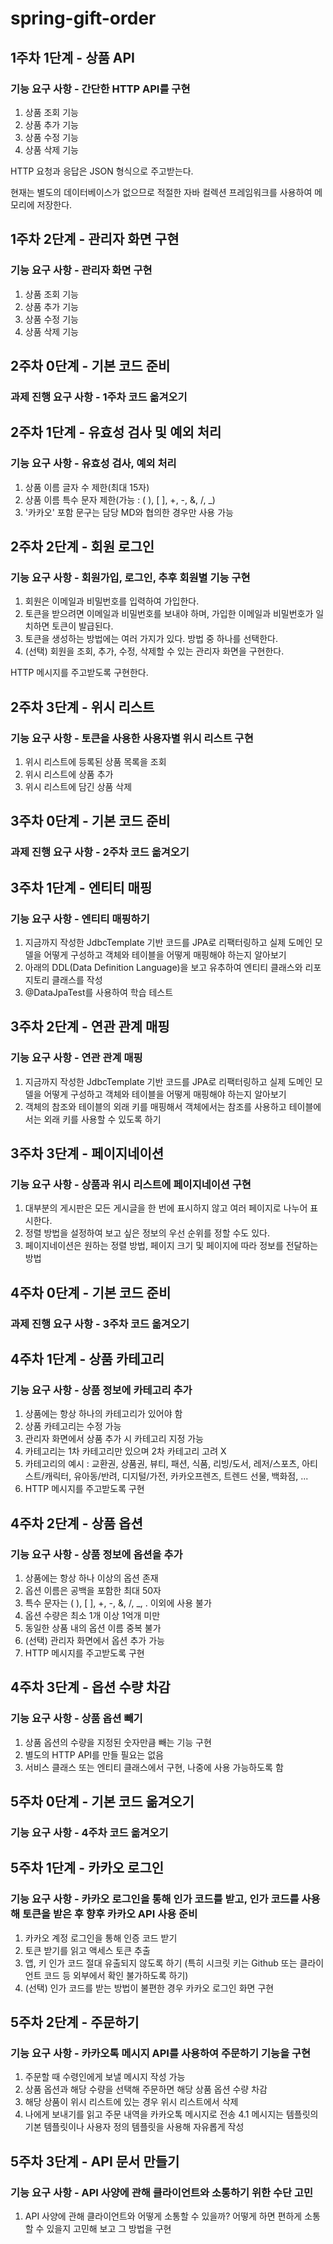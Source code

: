 # spring-gift-order

## 1주차 1단계 - 상품 API
### 기능 요구 사항 - 간단한 HTTP API를 구현
1. 상품 조회 기능
2. 상품 추가 기능
3. 상품 수정 기능
4. 상품 삭제 기능

HTTP 요청과 응답은 JSON 형식으로 주고받는다.

현재는 별도의 데이터베이스가 없으므로 적절한 자바 컬렉션 프레임워크를 사용하여 메모리에 저장한다.

## 1주차 2단계 - 관리자 화면 구현
### 기능 요구 사항 - 관리자 화면 구현
1. 상품 조회 기능
2. 상품 추가 기능
3. 상품 수정 기능
4. 상품 삭제 기능

## 2주차 0단계 - 기본 코드 준비
### 과제 진행 요구 사항 - 1주차 코드 옮겨오기

## 2주차 1단계 - 유효성 검사 및 예외 처리
### 기능 요구 사항 - 유효성 검사, 예외 처리
1. 상품 이름 글자 수 제한(최대 15자)
2. 상품 이름 특수 문자 제한(가능 : ( ), [ ], +, -, &, /, _)
3. '카카오' 포함 문구는 담당 MD와 협의한 경우만 사용 가능

## 2주차 2단계 - 회원 로그인
### 기능 요구 사항 - 회원가입, 로그인, 추후 회원별 기능 구현
1. 회원은 이메일과 비밀번호를 입력하여 가입한다.
2. 토큰을 받으려면 이메일과 비밀번호를 보내야 하며, 가입한 이메일과 비밀번호가 일치하면 토큰이 발급된다.
3. 토큰을 생성하는 방법에는 여러 가지가 있다. 방법 중 하나를 선택한다.
4. (선택) 회원을 조회, 추가, 수정, 삭제할 수 있는 관리자 화면을 구현한다.

HTTP 메시지를 주고받도록 구현한다.

## 2주차 3단계 - 위시 리스트
### 기능 요구 사항 - 토큰을 사용한 사용자별 위시 리스트 구현
1. 위시 리스트에 등록된 상품 목록을 조회
2. 위시 리스트에 상품 추가
3. 위시 리스트에 담긴 상품 삭제

## 3주차 0단계 - 기본 코드 준비
### 과제 진행 요구 사항 - 2주차 코드 옮겨오기

## 3주차 1단계 - 엔티티 매핑
### 기능 요구 사항 - 엔티티 매핑하기
1. 지금까지 작성한 JdbcTemplate 기반 코드를 JPA로 리팩터링하고 실제 도메인 모델을 어떻게 구성하고 객체와 테이블을 어떻게 매핑해야 하는지 알아보기
2. 아래의 DDL(Data Definition Language)을 보고 유추하여 엔티티 클래스와 리포지토리 클래스를 작성
3. @DataJpaTest를 사용하여 학습 테스트

## 3주차 2단계 - 연관 관계 매핑
### 기능 요구 사항 - 연관 관계 매핑
1. 지금까지 작성한 JdbcTemplate 기반 코드를 JPA로 리팩터링하고 실제 도메인 모델을 어떻게 구성하고 객체와 테이블을 어떻게 매핑해야 하는지 알아보기
2. 객체의 참조와 테이블의 외래 키를 매핑해서 객체에서는 참조를 사용하고 테이블에서는 외래 키를 사용할 수 있도록 하기

## 3주차 3단계 - 페이지네이션
### 기능 요구 사항 - 상품과 위시 리스트에 페이지네이션 구현
1. 대부분의 게시판은 모든 게시글을 한 번에 표시하지 않고 여러 페이지로 나누어 표시한다.
2. 정렬 방법을 설정하여 보고 싶은 정보의 우선 순위를 정할 수도 있다.
3. 페이지네이션은 원하는 정렬 방법, 페이지 크기 및 페이지에 따라 정보를 전달하는 방법

## 4주차 0단계 - 기본 코드 준비
### 과제 진행 요구 사항 - 3주차 코드 옮겨오기

## 4주차 1단계 - 상품 카테고리
### 기능 요구 사항 - 상품 정보에 카테고리 추가
1. 상품에는 항상 하나의 카테고리가 있어야 함
2. 상품 카테고리는 수정 가능
3. 관리자 화면에서 상품 추가 시 카테고리 지정 가능
4. 카테고리는 1차 카테고리만 있으며 2차 카테고리 고려 X
5. 카테고리의 예시 :
   교환권, 상품권, 뷰티, 패션, 식품, 리빙/도서, 레저/스포츠, 아티스트/캐릭터, 유아동/반려, 디지털/가전, 카카오프렌즈, 트렌드 선물, 백화점, ...
6. HTTP 메시지를 주고받도록 구현

## 4주차 2단계 - 상품 옵션
### 기능 요구 사항 - 상품 정보에 옵션을 추가
1. 상품에는 항상 하나 이상의 옵션 존재
2. 옵션 이름은 공백을 포함한 최대 50자
3. 특수 문자는 ( ), [ ], +, -, &, /, _, . 이외에 사용 불가
4. 옵션 수량은 최소 1개 이상 1억개 미만
5. 동일한 상품 내의 옵션 이름 중복 불가
6. (선택) 관리자 화면에서 옵션 추가 가능
7. HTTP 메시지를 주고받도록 구현

## 4주차 3단계 - 옵션 수량 차감
### 기능 요구 사항 - 상품 옵션 빼기
1. 상품 옵션의 수량을 지정된 숫자만큼 빼는 기능 구현
2. 별도의 HTTP API를 만들 필요는 없음
3. 서비스 클래스 또는 엔티티 클래스에서 구현, 나중에 사용 가능하도록 함

## 5주차 0단계 - 기본 코드 옮겨오기
### 기능 요구 사항 - 4주차 코드 옮겨오기

## 5주차 1단계 - 카카오 로그인
### 기능 요구 사항 - 카카오 로그인을 통해 인가 코드를 받고, 인가 코드를 사용해 토큰을 받은 후 향후 카카오 API 사용 준비
1. 카카오 계정 로그인을 통해 인증 코드 받기
2. 토큰 받기를 읽고 액세스 토큰 추출
3. 앱, 키 인가 코드 절대 유출되지 않도록 하기 (특히 시크릿 키는 Github 또는 클라이언트 코드 등 외부에서 확인 불가하도록 하기)
4. (선택) 인가 코드를 받는 방법이 불편한 경우 카카오 로그인 화면 구현

## 5주차 2단계 - 주문하기
### 기능 요구 사항 - 카카오톡 메시지 API를 사용하여 주문하기 기능을 구현
1. 주문할 때 수령인에게 보낼 메시지 작성 가능
2. 상품 옵션과 해당 수량을 선택해 주문하면 해당 상품 옵션 수량 차감
3. 해당 상품이 위시 리스트에 있는 경우 위시 리스트에서 삭제
4. 나에게 보내기를 읽고 주문 내역을 카카오톡 메시지로 전송
   4.1 메시지는 템플릿의 기본 템플릿이나 사용자 정의 템플릿을 사용해 자유롭게 작성

## 5주차 3단계 - API 문서 만들기
### 기능 요구 사항 - API 사양에 관해 클라이언트와 소통하기 위한 수단 고민
1. API 사양에 관해 클라이언트와 어떻게 소통할 수 있을까? 어떻게 하면 편하게 소통할 수 있을지 고민해 보고 그 방법을 구현

